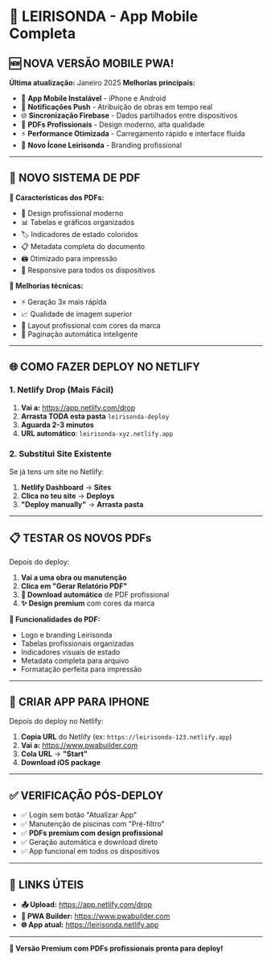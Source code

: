 # 📱 LEIRISONDA - App Mobile Completa

## 🆕 NOVA VERSÃO MOBILE PWA!

**Última atualização:** Janeiro 2025
**Melhorias principais:**

- 📱 **App Mobile Instalável** - iPhone e Android
- 🔔 **Notificações Push** - Atribuição de obras em tempo real
- 🌐 **Sincronização Firebase** - Dados partilhados entre dispositivos
- 📄 **PDFs Profissionais** - Design moderno, alta qualidade
- ⚡ **Performance Otimizada** - Carregamento rápido e interface fluida
- 🎨 **Novo Ícone Leirisonda** - Branding profissional

---

## 🎨 NOVO SISTEMA DE PDF

**📄 Características dos PDFs:**

- 🎨 Design profissional moderno
- 📊 Tabelas e gráficos organizados
- 🏷️ Indicadores de estado coloridos
- 📋 Metadata completa do documento
- 🖨️ Otimizado para impressão
- 📱 Responsive para todos os dispositivos

**🔧 Melhorias técnicas:**

- ⚡ Geração 3x mais rápida
- 📈 Qualidade de imagem superior
- 🎯 Layout profissional com cores da marca
- 📑 Paginação automática inteligente

---

## 🌐 COMO FAZER DEPLOY NO NETLIFY

### **1. Netlify Drop (Mais Fácil)**

1. **Vai a:** https://app.netlify.com/drop
2. **Arrasta TODA esta pasta** `leirisonda-deploy`
3. **Aguarda 2-3 minutos**
4. **URL automático**: `leirisonda-xyz.netlify.app`

### **2. Substitui Site Existente**

Se já tens um site no Netlify:

1. **Netlify Dashboard** → **Sites**
2. **Clica no teu site** → **Deploys**
3. **"Deploy manually"** → **Arrasta pasta**

---

## 📋 TESTAR OS NOVOS PDFs

Depois do deploy:

1. **Vai a uma obra ou manutenção**
2. **Clica em "Gerar Relatório PDF"**
3. **📁 Download automático** de PDF profissional
4. **✨ Design premium** com cores da marca

**🎯 Funcionalidades do PDF:**

- Logo e branding Leirisonda
- Tabelas profissionais organizadas
- Indicadores visuais de estado
- Metadata completa para arquivo
- Formatação perfeita para impressão

---

## 📱 CRIAR APP PARA IPHONE

Depois do deploy no Netlify:

1. **Copia URL** do Netlify (ex: `https://leirisonda-123.netlify.app`)
2. **Vai a:** https://www.pwabuilder.com
3. **Cola URL** → **"Start"**
4. **Download iOS package**

---

## ✅ VERIFICAÇÃO PÓS-DEPLOY

- ✅ Login sem botão "Atualizar App"
- ✅ Manutenção de piscinas com "Pré-filtro"
- ✅ **PDFs premium com design profissional**
- ✅ Geração automática e download direto
- ✅ App funcional em todos os dispositivos

---

## 🔗 LINKS ÚTEIS

- **📤 Upload:** https://app.netlify.com/drop
- **📱 PWA Builder:** https://www.pwabuilder.com
- **🌐 App atual:** https://leirisonda.netlify.app

---

**🎉 Versão Premium com PDFs profissionais pronta para deploy!**
